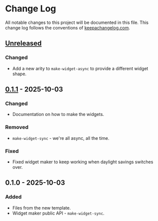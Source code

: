 # Change Log
All notable changes to this project will be documented in this file. This change log follows the conventions of [keepachangelog.com](http://keepachangelog.com/).

## [Unreleased]
### Changed
- Add a new arity to `make-widget-async` to provide a different widget shape.

## [0.1.1] - 2025-10-03
### Changed
- Documentation on how to make the widgets.

### Removed
- `make-widget-sync` - we're all async, all the time.

### Fixed
- Fixed widget maker to keep working when daylight savings switches over.

## 0.1.0 - 2025-10-03
### Added
- Files from the new template.
- Widget maker public API - `make-widget-sync`.

[Unreleased]: https://github.com/graph-memory/graph-memory/compare/0.1.1...HEAD
[0.1.1]: https://github.com/graph-memory/graph-memory/compare/0.1.0...0.1.1
